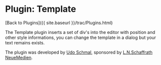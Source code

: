 # Plugin: Template

[Back to Plugins]({{ site.baseurl }}/trac/Plugins.html)

The Template plugin inserts a set of div's into the editor with position and other style informations, you can change the template in a dialog but your text remains exists.

The plugin was developed by [Udo Schmal](http://www.schaffrath-neuemedien.de), sponsored by [L.N.Schaffrath NeueMedien](http://www.schaffrath-neuemedien.de).
